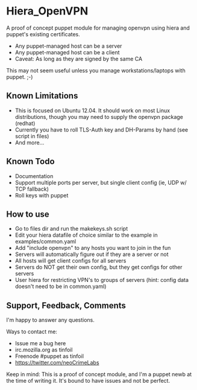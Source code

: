 # Hiera_OpenVPN

A proof of concept puppet module for managing openvpn using hiera and puppet's existing certificates.

* Any puppet-managed host can be a server
* Any puppet-managed host can be a client
* Caveat:  As long as they are signed by the same CA

This may not seem useful unless you manage workstations/laptops with puppet.  ;-)

## Known Limitations

* This is focused on Ubuntu 12.04.  It should work on most Linux distributions, though you may need to supply the openvpn package (redhat)
* Currently you have to roll TLS-Auth key and DH-Params by hand (see script in files)
* And more...

## Known Todo

* Documentation
* Support multiple ports per server, but single client config (ie, UDP w/ TCP fallback)
* Roll keys with puppet

## How to use

* Go to files dir and run the makekeys.sh script
* Edit your hiera datafile of choice similar to the example in examples/common.yaml
* Add "include openvpn" to any hosts you want to join in the fun
 * Servers will automatically figure out if they are a server or not
 * All hosts will get client configs for all servers
 * Servers do NOT get their own config, but they get configs for other servers
 * User hiera for restricting VPN's to groups of servers (hint: config data doesn't need to be in common.yaml)

## Support, Feedback, Comments

I'm happy to answer any questions.

Ways to contact me:
* Issue me a bug here
* irc.mozilla.org as tinfoil
* Freenode #puppet as tinfoil
* https://twitter.com/neoCrimeLabs

Keep in mind:  This is a proof of concept module, and I'm a puppet newb at the time of writing it.  It's bound to have issues and not be perfect.  


